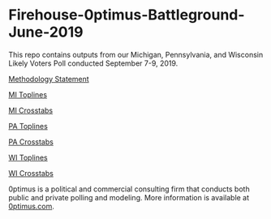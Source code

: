 
# Firehouse-0ptimus-Battleground-June-2019

This repo contains outputs from our Michigan, Pennsylvania, and Wisconsin Likely Voters Poll conducted September 7-9, 2019.



<a href="https://github.com/optimus-forecasting-and-polling/Firehouse-0ptimus-Battleground-September-2019/blob/master/FH_0ptimus_September_2019_Methodology_Statement.pdf">Methodology Statement</a>



<a href="https://github.com/optimus-forecasting-and-polling/Firehouse-0ptimus-Battleground-September-2019/blob/master/FH_0ptimus_0912_MI_Toplines.pdf">MI Toplines</a>



<a href="https://github.com/optimus-forecasting-and-polling/Firehouse-0ptimus-Battleground-September-2019/blob/master/Crosstabs_MI_September2019.pdf">MI Crosstabs</a>



<a href="https://github.com/optimus-forecasting-and-polling/Firehouse-0ptimus-Battleground-September-2019/blob/master/FH_0ptimus_0912_PA_Toplines.pdf">PA Toplines</a>



<a href="https://github.com/optimus-forecasting-and-polling/Firehouse-0ptimus-Battleground-September-2019/blob/master/Crosstabs_PA_September2019.pdf">PA Crosstabs</a>



<a href="https://github.com/optimus-forecasting-and-polling/Firehouse-0ptimus-Battleground-September-2019/blob/master/FH_0ptimus_0912_WI_Toplines.pdf">WI Toplines</a>



<a href="https://github.com/optimus-forecasting-and-polling/Firehouse-0ptimus-Battleground-September-2019/blob/master/Crosstabs_WI_September2019.pdf">WI Crosstabs</a>




0ptimus is a political and commercial consulting firm that conducts both public and private polling and modeling. 
More information is available at <a href="https://www.0ptimus.com">0ptimus.com</a>.
